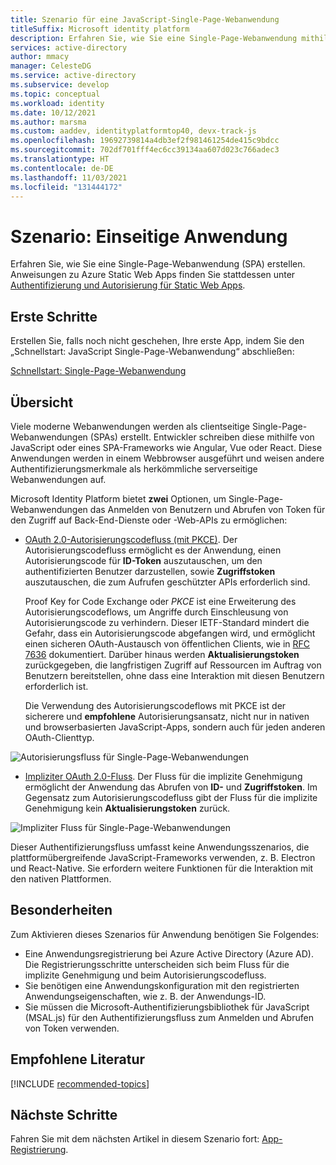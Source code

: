 ```yaml
---
title: Szenario für eine JavaScript-Single-Page-Webanwendung
titleSuffix: Microsoft identity platform
description: Erfahren Sie, wie Sie eine Single-Page-Webanwendung mithilfe der Microsoft Identity Platform erstellen (Szenarioübersicht).
services: active-directory
author: mmacy
manager: CelesteDG
ms.service: active-directory
ms.subservice: develop
ms.topic: conceptual
ms.workload: identity
ms.date: 10/12/2021
ms.author: marsma
ms.custom: aaddev, identityplatformtop40, devx-track-js
ms.openlocfilehash: 19692739814a4db3ef2f981461254de415c9bdcc
ms.sourcegitcommit: 702df701fff4ec6cc39134aa607d023c766adec3
ms.translationtype: HT
ms.contentlocale: de-DE
ms.lasthandoff: 11/03/2021
ms.locfileid: "131444172"
---
```

# <a name="scenario-single-page-application"></a>Szenario: Einseitige Anwendung

Erfahren Sie, wie Sie eine Single-Page-Webanwendung (SPA) erstellen. Anweisungen zu Azure Static Web Apps finden Sie stattdessen unter [Authentifizierung und Autorisierung für Static Web Apps](../../static-web-apps/authentication-authorization.md).

## <a name="getting-started"></a>Erste Schritte

Erstellen Sie, falls noch nicht geschehen, Ihre erste App, indem Sie den „Schnellstart: JavaScript Single-Page-Webanwendung“ abschließen:

[Schnellstart: Single-Page-Webanwendung](./quickstart-v2-javascript-auth-code.md)

## <a name="overview"></a>Übersicht

Viele moderne Webanwendungen werden als clientseitige Single-Page-Webanwendungen (SPAs) erstellt. Entwickler schreiben diese mithilfe von JavaScript oder eines SPA-Frameworks wie Angular, Vue oder React. Diese Anwendungen werden in einem Webbrowser ausgeführt und weisen andere Authentifizierungsmerkmale als herkömmliche serverseitige Webanwendungen auf.

Microsoft Identity Platform bietet **zwei** Optionen, um Single-Page-Webanwendungen das Anmelden von Benutzern und Abrufen von Token für den Zugriff auf Back-End-Dienste oder -Web-APIs zu ermöglichen:

- [OAuth 2.0-Autorisierungscodefluss (mit PKCE)](./v2-oauth2-auth-code-flow.md). Der Autorisierungscodefluss ermöglicht es der Anwendung, einen Autorisierungscode für **ID-Token** auszutauschen, um den authentifizierten Benutzer darzustellen, sowie **Zugriffstoken** auszutauschen, die zum Aufrufen geschützter APIs erforderlich sind. 

    Proof Key for Code Exchange oder _PKCE_ ist eine Erweiterung des Autorisierungscodeflows, um Angriffe durch Einschleusung von Autorisierungscode zu verhindern. Dieser IETF-Standard mindert die Gefahr, dass ein Autorisierungscode abgefangen wird, und ermöglicht einen sicheren OAuth-Austausch von öffentlichen Clients, wie in [RFC 7636](https://datatracker.ietf.org/doc/html/rfc7636) dokumentiert. Darüber hinaus werden **Aktualisierungstoken** zurückgegeben, die langfristigen Zugriff auf Ressourcen im Auftrag von Benutzern bereitstellen, ohne dass eine Interaktion mit diesen Benutzern erforderlich ist. 

    Die Verwendung des Autorisierungscodeflows mit PKCE ist der sicherere und **empfohlene** Autorisierungsansatz, nicht nur in nativen und browserbasierten JavaScript-Apps, sondern auch für jeden anderen OAuth-Clienttyp.

![Autorisierungsfluss für Single-Page-Webanwendungen](./media/scenarios/spa-app-auth.svg)

- [Impliziter OAuth 2.0-Fluss](./v2-oauth2-implicit-grant-flow.md). Der Fluss für die implizite Genehmigung ermöglicht der Anwendung das Abrufen von **ID-** und **Zugriffstoken**. Im Gegensatz zum Autorisierungscodefluss gibt der Fluss für die implizite Genehmigung kein **Aktualisierungstoken** zurück.

![Impliziter Fluss für Single-Page-Webanwendungen](./media/scenarios/spa-app.svg)

Dieser Authentifizierungsfluss umfasst keine Anwendungsszenarios, die plattformübergreifende JavaScript-Frameworks verwenden, z. B. Electron und React-Native. Sie erfordern weitere Funktionen für die Interaktion mit den nativen Plattformen.

## <a name="specifics"></a>Besonderheiten

Zum Aktivieren dieses Szenarios für Anwendung benötigen Sie Folgendes:

* Eine Anwendungsregistrierung bei Azure Active Directory (Azure AD). Die Registrierungsschritte unterscheiden sich beim Fluss für die implizite Genehmigung und beim Autorisierungscodefluss.
* Sie benötigen eine Anwendungskonfiguration mit den registrierten Anwendungseigenschaften, wie z. B. der Anwendungs-ID.
* Sie müssen die Microsoft-Authentifizierungsbibliothek für JavaScript (MSAL.js) für den Authentifizierungsfluss zum Anmelden und Abrufen von Token verwenden.

## <a name="recommended-reading"></a>Empfohlene Literatur

[!INCLUDE [recommended-topics](../../../includes/active-directory-develop-scenarios-prerequisites.md)]

## <a name="next-steps"></a>Nächste Schritte

Fahren Sie mit dem nächsten Artikel in diesem Szenario fort: [App-Registrierung](scenario-spa-app-registration.md).
